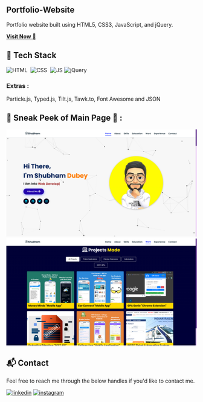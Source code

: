 ## Portfolio-Website
Portfolio website built using HTML5, CSS3, JavaScript, and jQuery.

<a href="https://shubhamdube.in" target="_blank">**Visit Now** 🚀</a>


## 📌 Tech Stack
![HTML](https://img.shields.io/badge/html5%20-%23E34F26.svg?&style=for-the-badge&logo=html5&logoColor=white)&nbsp;
![CSS](https://img.shields.io/badge/css3%20-%231572B6.svg?&style=for-the-badge&logo=css3&logoColor=white)&nbsp;
![JS](https://img.shields.io/badge/javascript%20-%23323330.svg?&style=for-the-badge&logo=javascript&logoColor=%23F7DF1E)
<img alt="jQuery" src="https://img.shields.io/badge/jquery-%230769AD.svg?style=for-the-badge&logo=jquery&logoColor=white"/>

### Extras : 
Particle.js, Typed.js, Tilt.js, Tawk.to, Font Awesome and JSON

## 📌 Sneak Peek of Main Page 🙈 :
![mockup720](assets/images/screenshots/mainPage.png)
![ss](assets/images/screenshots/projectsPage.png)


<h2>📬 Contact</h2>

Feel free to reach me through the below handles if you'd like to contact me.

[![linkedin](https://img.shields.io/badge/LinkedIn-0077B5?style=for-the-badge&logo=linkedin&logoColor=white)](https://www.linkedin.com/in/shubham-dubey-4042a2294)
[![instagram](https://img.shields.io/badge/Instagram-E4405F?style=for-the-badge&logo=instagram&logoColor=white)](https://www.instagram.com/shubhammdube)
